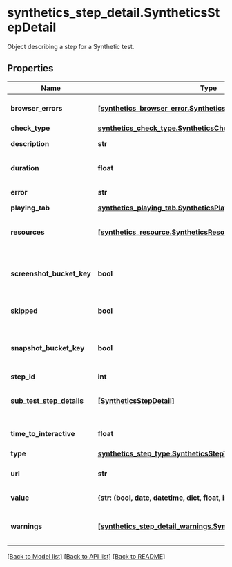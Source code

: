 # synthetics_step_detail.SyntheticsStepDetail

Object describing a step for a Synthetic test.
## Properties
Name | Type | Description | Notes
------------ | ------------- | ------------- | -------------
**browser_errors** | [**[synthetics_browser_error.SyntheticsBrowserError]**](SyntheticsBrowserError.md) | Array of errors collected for a browser test. | [optional] 
**check_type** | [**synthetics_check_type.SyntheticsCheckType**](SyntheticsCheckType.md) |  | [optional] 
**description** | **str** | Description of the test. | [optional] 
**duration** | **float** | Total duration in millisecond of the test. | [optional] 
**error** | **str** | Error returned by the test. | [optional] 
**playing_tab** | [**synthetics_playing_tab.SyntheticsPlayingTab**](SyntheticsPlayingTab.md) |  | [optional] 
**resources** | [**[synthetics_resource.SyntheticsResource]**](SyntheticsResource.md) | Array of resources collected by the test. | [optional] 
**screenshot_bucket_key** | **bool** | Whether or not screenshots where collected by the test. | [optional] 
**skipped** | **bool** | Whether or not to skip this step. | [optional] 
**snapshot_bucket_key** | **bool** | Whether or not snapshots where collected by the test. | [optional] 
**step_id** | **int** | The step ID. | [optional] 
**sub_test_step_details** | [**[SyntheticsStepDetail]**](SyntheticsStepDetail.md) | If this steps include a sub-test. [Subtests documentation](https://docs.datadoghq.com/synthetics/browser_tests/advanced_options/#subtests). | [optional] 
**time_to_interactive** | **float** | Time before starting the step. | [optional] 
**type** | [**synthetics_step_type.SyntheticsStepType**](SyntheticsStepType.md) |  | [optional] 
**url** | **str** | URL to perform the step against. | [optional] 
**value** | **{str: (bool, date, datetime, dict, float, int, list, str, none_type)}** | Value for the step. | [optional] 
**warnings** | [**[synthetics_step_detail_warnings.SyntheticsStepDetailWarnings]**](SyntheticsStepDetailWarnings.md) | Warning collected that didn&#39;t failed the step. | [optional] 

[[Back to Model list]](../README.md#documentation-for-models) [[Back to API list]](../README.md#documentation-for-api-endpoints) [[Back to README]](../README.md)



